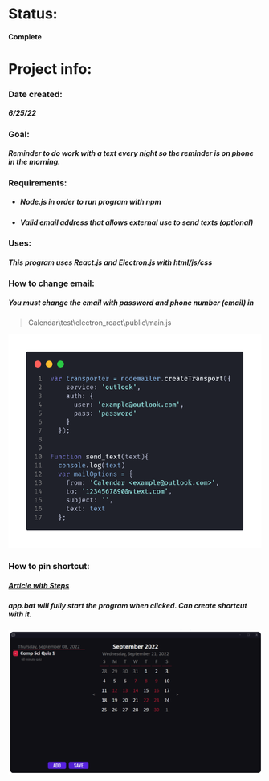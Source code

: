 # Status:
#### Complete
# Project info:
### Date created:
##### 6/25/22
### Goal:
##### Reminder to do work with a text every night so the reminder is on phone in the morning.
### Requirements:
- ##### Node.js in order to run program with npm
- ##### Valid email address that allows external use to send texts (optional)
### Uses:
##### This program uses React.js and Electron.js with html/js/css
### How to change email:
##### You must change the email with password and phone number (email) in
> Calendar\test\electron_react\public\main.js

![Example of code](https://github.com/coltonk1/Code/blob/main/Calendar/replace-image.png)
### How to pin shortcut:
##### [Article with Steps](https://www.digitalcitizen.life/how-pin-any-folder-windows-7-taskbar/)
##### app.bat will fully start the program when clicked. Can create shortcut with it.
![Example of project](https://github.com/coltonk1/Code/blob/main/Calendar/example-image.png)
